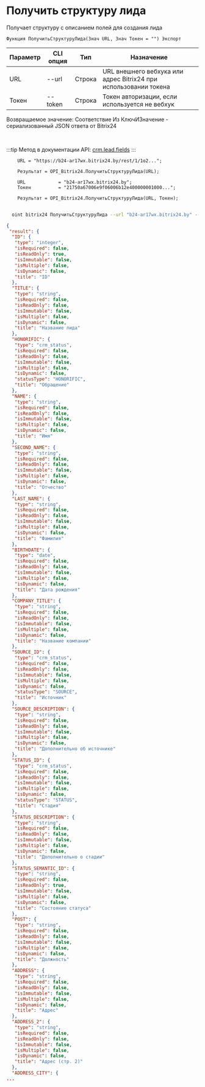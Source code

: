 ﻿---
sidebar_position: 6
---

# Получить структуру лида
 Получает структуру с описанием полей для создания лида



`Функция ПолучитьСтруктуруЛида(Знач URL, Знач Токен = "") Экспорт`

  | Параметр | CLI опция | Тип | Назначение |
  |-|-|-|-|
  | URL | --url | Строка | URL внешнего вебхука или адрес Bitrix24 при использовании токена |
  | Токен | --token | Строка | Токен авторизации, если используется не вебхук |

  
  Возвращаемое значение:   Соответствие Из КлючИЗначение - сериализованный JSON ответа от Bitrix24

<br/>

:::tip
Метод в документации API: [crm.lead.fields](https://dev.1c-bitrix.ru/rest_help/crm/leads/crm_lead_fields.php)
:::
<br/>


```bsl title="Пример кода"
    URL = "https://b24-ar17wx.bitrix24.by/rest/1/1o2...";

    Результат = OPI_Bitrix24.ПолучитьСтруктуруЛида(URL);

    URL            = "b24-ar17wx.bitrix24.by";
    Токен          = "21750a67006e9f06006b12e400000001000...";

    Результат = OPI_Bitrix24.ПолучитьСтруктуруЛида(URL, Токен);
```



```sh title="Пример команды CLI"
    
  oint bitrix24 ПолучитьСтруктуруЛида --url "b24-ar17wx.bitrix24.by" --token "ec4dc366006e9f06006b12e400000001000..."

```

```json title="Результат"
{
 "result": {
  "ID": {
   "type": "integer",
   "isRequired": false,
   "isReadOnly": true,
   "isImmutable": false,
   "isMultiple": false,
   "isDynamic": false,
   "title": "ID"
  },
  "TITLE": {
   "type": "string",
   "isRequired": false,
   "isReadOnly": false,
   "isImmutable": false,
   "isMultiple": false,
   "isDynamic": false,
   "title": "Название лида"
  },
  "HONORIFIC": {
   "type": "crm_status",
   "isRequired": false,
   "isReadOnly": false,
   "isImmutable": false,
   "isMultiple": false,
   "isDynamic": false,
   "statusType": "HONORIFIC",
   "title": "Обращение"
  },
  "NAME": {
   "type": "string",
   "isRequired": false,
   "isReadOnly": false,
   "isImmutable": false,
   "isMultiple": false,
   "isDynamic": false,
   "title": "Имя"
  },
  "SECOND_NAME": {
   "type": "string",
   "isRequired": false,
   "isReadOnly": false,
   "isImmutable": false,
   "isMultiple": false,
   "isDynamic": false,
   "title": "Отчество"
  },
  "LAST_NAME": {
   "type": "string",
   "isRequired": false,
   "isReadOnly": false,
   "isImmutable": false,
   "isMultiple": false,
   "isDynamic": false,
   "title": "Фамилия"
  },
  "BIRTHDATE": {
   "type": "date",
   "isRequired": false,
   "isReadOnly": false,
   "isImmutable": false,
   "isMultiple": false,
   "isDynamic": false,
   "title": "Дата рождения"
  },
  "COMPANY_TITLE": {
   "type": "string",
   "isRequired": false,
   "isReadOnly": false,
   "isImmutable": false,
   "isMultiple": false,
   "isDynamic": false,
   "title": "Название компании"
  },
  "SOURCE_ID": {
   "type": "crm_status",
   "isRequired": false,
   "isReadOnly": false,
   "isImmutable": false,
   "isMultiple": false,
   "isDynamic": false,
   "statusType": "SOURCE",
   "title": "Источник"
  },
  "SOURCE_DESCRIPTION": {
   "type": "string",
   "isRequired": false,
   "isReadOnly": false,
   "isImmutable": false,
   "isMultiple": false,
   "isDynamic": false,
   "title": "Дополнительно об источнике"
  },
  "STATUS_ID": {
   "type": "crm_status",
   "isRequired": false,
   "isReadOnly": false,
   "isImmutable": false,
   "isMultiple": false,
   "isDynamic": false,
   "statusType": "STATUS",
   "title": "Стадия"
  },
  "STATUS_DESCRIPTION": {
   "type": "string",
   "isRequired": false,
   "isReadOnly": false,
   "isImmutable": false,
   "isMultiple": false,
   "isDynamic": false,
   "title": "Дополнительно о стадии"
  },
  "STATUS_SEMANTIC_ID": {
   "type": "string",
   "isRequired": false,
   "isReadOnly": true,
   "isImmutable": false,
   "isMultiple": false,
   "isDynamic": false,
   "title": "Состояние статуса"
  },
  "POST": {
   "type": "string",
   "isRequired": false,
   "isReadOnly": false,
   "isImmutable": false,
   "isMultiple": false,
   "isDynamic": false,
   "title": "Должность"
  },
  "ADDRESS": {
   "type": "string",
   "isRequired": false,
   "isReadOnly": false,
   "isImmutable": false,
   "isMultiple": false,
   "isDynamic": false,
   "title": "Адрес"
  },
  "ADDRESS_2": {
   "type": "string",
   "isRequired": false,
   "isReadOnly": false,
   "isImmutable": false,
   "isMultiple": false,
   "isDynamic": false,
   "title": "Адрес (стр. 2)"
  },
  "ADDRESS_CITY": {
...
```
